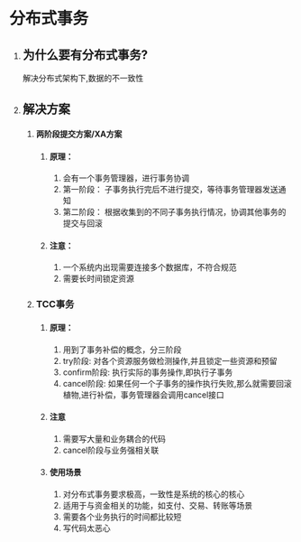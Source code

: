 # 分布式事务

1. ## 为什么要有分布式事务?

   解决分布式架构下,数据的不一致性

2. ## 解决方案

   1. #### 两阶段提交方案/XA方案

      1. #### 原理：

         1. 会有一个事务管理器，进行事务协调
         2. 第一阶段： 子事务执行完后不进行提交，等待事务管理器发送通知
         3. 第二阶段： 根据收集到的不同子事务执行情况，协调其他事务的提交与回滚

      2. #### 注意：

         1. 一个系统内出现需要连接多个数据库，不符合规范
         2. 需要长时间锁定资源

   2. ### TCC事务

      1. #### 原理：

         1. 用到了事务补偿的概念，分三阶段
         2. try阶段: 对各个资源服务做检测操作,并且锁定一些资源和预留
         3. confirm阶段: 执行实际的事务操作,即执行子事务
         4. cancel阶段: 如果任何一个子事务的操作执行失败,那么就需要回滚植物,进行补偿，事务管理器会调用cancel接口

      2. #### 注意

         1. 需要写大量和业务耦合的代码
         2. cancel阶段与业务强相关联

      3. #### 使用场景

         1. 对分布式事务要求极高，一致性是系统的核心的核心
         2. 适用于与资金相关的功能，如支付、交易、转账等场景
         3. 需要各个业务执行的时间都比较短
         4. 写代码太恶心